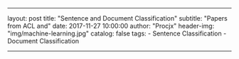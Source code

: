 ----
layout:     post
title:      "Sentence and Document Classification"
subtitle:   "Papers from ACL and"
date:       2017-11-27 10:00:00
author:     "Procjx"
header-img: "img/machine-learning.jpg"
catalog:    false
tags:
    - Sentence Classification
    - Document Classification
    
---
